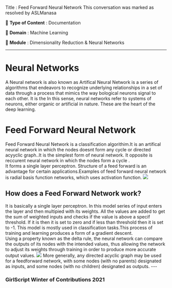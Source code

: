 Title : Feed Forward Neural Network
This conversation was marked as resolved by ASLManasa

🔴 **Type of Content** : Documentation

🔴 **Domain** : Machine Learning

🔴 **Module** : Dimensionality Reduction & Neural Networks

---

<h1>Neural Networks</h1>
A Neural network is also known as Artifical Neural Network is a series of algorithms that endeavors to recognize underlying relationships in a set of data through a process that mimics the way bological neurons signal to each other. It is the  In this sense, neural networks refer to systems of neurons, either organic or artificial in nature. These are the heart of the deep learning.
<br>
<h1> Feed Forward Neural Network</h1>
Feed Forward Neural Network is a classification algorithim.It is an artifical neural network in which the nodes doesnt form any cycle or directed acyyclic graph..It is the simplest form of neural network. It opposite is reccurent neural network in which the nodes form a cycle .<br>
It forms a single layer perceptron. Structure of a feed forward is an advantage for certain applications.Examples of feed forward neural network is radial basis function networks, which uses activation function.
<img src="https://images.deepai.org/django-summernote/2019-06-06/5c17d9c2-0ad4-474c-be8d-d6ae9b094e74.png"></img>

<h2>How does a Feed Forward Network work? </h2>
 It is basically a single layer perceptron. In this model series of input enters the layer and then multipied with its weights. All the values are added to get the sum of weighted inputs and checks if the value is above a specif threshold. If it is then it is set to zero and if less than threshold then it is set to -1.  This model is mostly used in classification tasks.This process of training and learning produces a form of a gradient descent.<br>
  Using a property known as the delta rule, the neural network can compare the outputs of its nodes with the intended values, thus allowing the network to adjust its weights through training in order to produce more accurate output values.
<img src="https://images.deepai.org/django-summernote/2019-06-06/0c04202e-8108-48fd-bccf-c11796d5a9dc.png"></img>
More generally, any directed acyclic graph may be used for a feedforward network, with some nodes (with no parents) designated as inputs, and some nodes (with no children) designated as outputs. 
---

### GirlScript Winter of Contributions 2021
